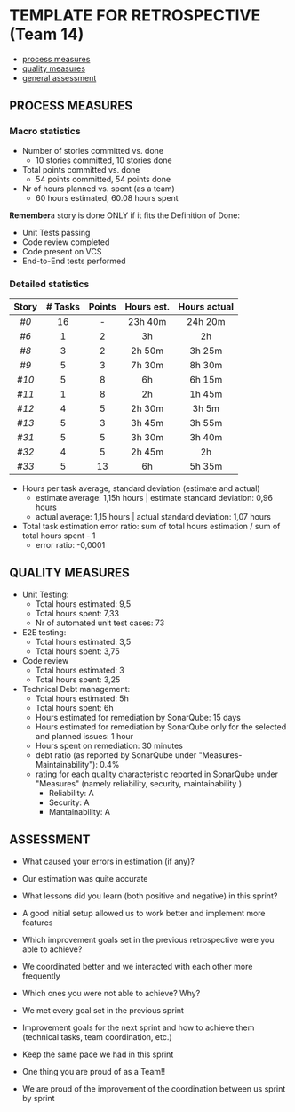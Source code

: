 TEMPLATE FOR RETROSPECTIVE (Team 14)
=====================================
- [process measures](#process-measures)
- [quality measures](#quality-measures)
- [general assessment](#assessment)
## PROCESS MEASURES 

### Macro statistics

- Number of stories committed vs. done
    - 10 stories committed, 10 stories done 
- Total points committed vs. done
    - 54 points committed, 54 points done
- Nr of hours planned vs. spent (as a team)
    - 60 hours estimated, 60.08 hours spent

**Remember**a story is done ONLY if it fits the Definition of Done:
 
- Unit Tests passing
- Code review completed
- Code present on VCS
- End-to-End tests performed


### Detailed statistics

| Story | # Tasks | Points | Hours est. | Hours actual |
| :---: | :-----: | :----: | :--------: | :----------: |
| _#0_  |   16    |   -    |  23h  40m  |   24h 20m    |
| _#6_  |    1    |   2    |     3h     |      2h      |
| _#8_  |    3    |   2    |   2h 50m   |    3h 25m    |
| _#9_  |    5    |   3    |   7h 30m   |    8h 30m    |
| _#10_ |    5    |   8    |     6h     |    6h 15m    |
| _#11_ |    1    |   8    |     2h     |    1h 45m    |
| _#12_ |    4    |   5    |   2h 30m   |    3h 5m     |
| _#13_ |    5    |   3    |   3h 45m   |    3h 55m    |
| _#31_ |    5    |   5    |   3h 30m   |    3h 40m    |
| _#32_ |    4    |   5    |   2h 45m   |      2h      |
| _#33_ |    5    |   13   |     6h     |    5h 35m    |


- Hours per task average, standard deviation (estimate and actual)
    - estimate average: 1,15h hours | estimate standard deviation:  0,96 hours 
    - actual average: 1,15 hours | actual standard deviation: 1,07 hours
- Total task estimation error ratio: sum of total hours estimation / sum of total hours spent - 1
    - error ratio: -0,0001


## QUALITY MEASURES 

- Unit Testing:
  - Total hours estimated: 9,5
  - Total hours spent: 7,33
  - Nr of automated unit test cases: 73
- E2E testing:
  - Total hours estimated: 3,5
  - Total hours spent: 3,75
- Code review 
  - Total hours estimated: 3
  - Total hours spent: 3,25
- Technical Debt management:
  - Total hours estimated: 5h
  - Total hours spent: 6h
  - Hours estimated for remediation by SonarQube: 15 days
  - Hours estimated for remediation by SonarQube only for the selected and planned issues: 1 hour
  - Hours spent on remediation: 30 minutes
  - debt ratio (as reported by SonarQube under "Measures-Maintainability"): 0.4%
  - rating for each quality characteristic reported in SonarQube under "Measures" (namely reliability, security, maintainability )  
    - Reliability: A
    - Security: A
    - Mantainability: A


## ASSESSMENT

- What caused your errors in estimation (if any)?
- Our estimation was quite accurate

- What lessons did you learn (both positive and negative) in this sprint?
- A good initial setup allowed us to work better and implement more features

- Which improvement goals set in the previous retrospective were you able to achieve?
- We coordinated better and we interacted with each other more frequently
      
- Which ones you were not able to achieve? Why?
- We met every goal set in the previous sprint

- Improvement goals for the next sprint and how to achieve them (technical tasks, team coordination, etc.)
- Keep the same pace we had in this sprint

- One thing you are proud of as a Team!!
- We are proud of the improvement of the coordination between us sprint by sprint